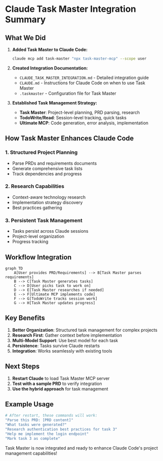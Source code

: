 # Claude Task Master Integration Summary

## What We Did

1. **Added Task Master to Claude Code:**
   ```bash
   claude mcp add task-master "npx task-master-mcp" --scope user
   ```

2. **Created Integration Documentation:**
   - `CLAUDE_TASK_MASTER_INTEGRATION.md` - Detailed integration guide
   - `CLAUDE.md` - Instructions for Claude Code on when to use Task Master
   - `.taskmaster` - Configuration file for Task Master

3. **Established Task Management Strategy:**
   - **Task Master**: Project-level planning, PRD parsing, research
   - **TodoWrite/Read**: Session-level tracking, quick tasks
   - **Ultimate MCP**: Code generation, error analysis, implementation

## How Task Master Enhances Claude Code

### 1. **Structured Project Planning**
- Parse PRDs and requirements documents
- Generate comprehensive task lists
- Track dependencies and progress

### 2. **Research Capabilities**
- Context-aware technology research
- Implementation strategy discovery
- Best practices gathering

### 3. **Persistent Task Management**
- Tasks persist across Claude sessions
- Project-level organization
- Progress tracking

## Workflow Integration

```mermaid
graph TD
    A[User provides PRD/Requirements] --> B[Task Master parses requirements]
    B --> C[Task Master generates tasks]
    C --> D[User picks task to work on]
    D --> E[Task Master researches if needed]
    E --> F[Ultimate MCP implements code]
    F --> G[TodoWrite tracks session work]
    G --> H[Task Master updates progress]
```

## Key Benefits

1. **Better Organization**: Structured task management for complex projects
2. **Research First**: Gather context before implementation
3. **Multi-Model Support**: Use best model for each task
4. **Persistence**: Tasks survive Claude restarts
5. **Integration**: Works seamlessly with existing tools

## Next Steps

1. **Restart Claude** to load Task Master MCP server
2. **Test with a sample PRD** to verify integration
3. **Use the hybrid approach** for task management

## Example Usage

```bash
# After restart, these commands will work:
"Parse this PRD: [PRD content]"
"What tasks were generated?"
"Research authentication best practices for task 3"
"Help me implement the login endpoint"
"Mark task 3 as complete"
```

Task Master is now integrated and ready to enhance Claude Code's project management capabilities!